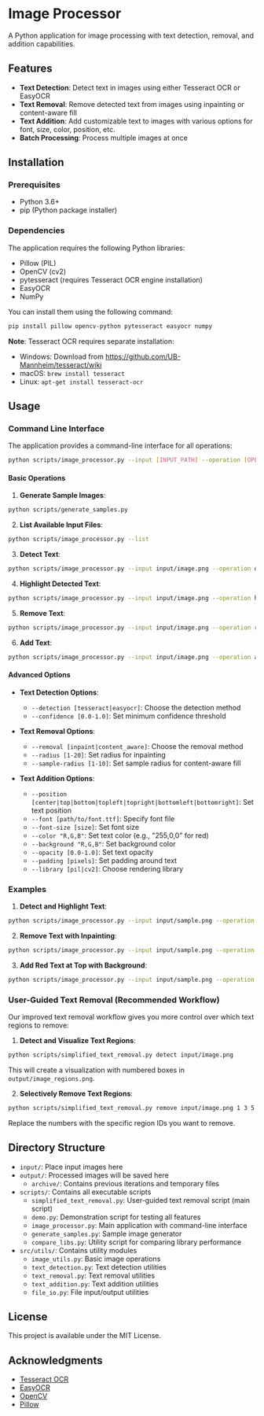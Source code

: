# Image Processor

A Python application for image processing with text detection, removal, and addition capabilities.

## Features

- **Text Detection**: Detect text in images using either Tesseract OCR or EasyOCR
- **Text Removal**: Remove detected text from images using inpainting or content-aware fill
- **Text Addition**: Add customizable text to images with various options for font, size, color, position, etc.
- **Batch Processing**: Process multiple images at once

## Installation

### Prerequisites

- Python 3.6+
- pip (Python package installer)

### Dependencies

The application requires the following Python libraries:
- Pillow (PIL)
- OpenCV (cv2)
- pytesseract (requires Tesseract OCR engine installation)
- EasyOCR
- NumPy

You can install them using the following command:

```bash
pip install pillow opencv-python pytesseract easyocr numpy
```

**Note**: Tesseract OCR requires separate installation:
- Windows: Download from https://github.com/UB-Mannheim/tesseract/wiki
- macOS: `brew install tesseract`
- Linux: `apt-get install tesseract-ocr`

## Usage

### Command Line Interface

The application provides a command-line interface for all operations:

```bash
python scripts/image_processor.py --input [INPUT_PATH] --operation [OPERATION] [OPTIONS]
```

#### Basic Operations

1. **Generate Sample Images**:
```bash
python scripts/generate_samples.py
```

2. **List Available Input Files**:
```bash
python scripts/image_processor.py --list
```

3. **Detect Text**:
```bash
python scripts/image_processor.py --input input/image.png --operation detect --detection easyocr
```

4. **Highlight Detected Text**:
```bash
python scripts/image_processor.py --input input/image.png --operation highlight --detection easyocr
```

5. **Remove Text**:
```bash
python scripts/image_processor.py --input input/image.png --operation remove --removal inpaint
```

6. **Add Text**:
```bash
python scripts/image_processor.py --input input/image.png --operation add --text "Hello, World!" --position center
```

#### Advanced Options

- **Text Detection Options**:
  - `--detection [tesseract|easyocr]`: Choose the detection method
  - `--confidence [0.0-1.0]`: Set minimum confidence threshold

- **Text Removal Options**:
  - `--removal [inpaint|content_aware]`: Choose the removal method
  - `--radius [1-20]`: Set radius for inpainting
  - `--sample-radius [1-10]`: Set sample radius for content-aware fill

- **Text Addition Options**:
  - `--position [center|top|bottom|topleft|topright|bottomleft|bottomright]`: Set text position
  - `--font [path/to/font.ttf]`: Specify font file
  - `--font-size [size]`: Set font size
  - `--color "R,G,B"`: Set text color (e.g., "255,0,0" for red)
  - `--background "R,G,B"`: Set background color
  - `--opacity [0.0-1.0]`: Set text opacity
  - `--padding [pixels]`: Set padding around text
  - `--library [pil|cv2]`: Choose rendering library

### Examples

1. **Detect and Highlight Text**:
```bash
python scripts/image_processor.py --input input/sample.png --operation highlight --detection easyocr
```

2. **Remove Text with Inpainting**:
```bash
python scripts/image_processor.py --input input/sample.png --operation remove --removal inpaint --radius 15
```

3. **Add Red Text at Top with Background**:
```bash
python scripts/image_processor.py --input input/sample.png --operation add --text "Sample Title" --position top --color "255,0,0" --background "240,240,240" --font-size 40
```

### User-Guided Text Removal (Recommended Workflow)

Our improved text removal workflow gives you more control over which text regions to remove:

1. **Detect and Visualize Text Regions**:
```bash
python scripts/simplified_text_removal.py detect input/image.png
```
This will create a visualization with numbered boxes in `output/image_regions.png`.

2. **Selectively Remove Text Regions**:
```bash
python scripts/simplified_text_removal.py remove input/image.png 1 3 5 7
```
Replace the numbers with the specific region IDs you want to remove.

## Directory Structure

- `input/`: Place input images here
- `output/`: Processed images will be saved here
  - `archive/`: Contains previous iterations and temporary files
- `scripts/`: Contains all executable scripts
  - `simplified_text_removal.py`: User-guided text removal script (main script)
  - `demo.py`: Demonstration script for testing all features
  - `image_processor.py`: Main application with command-line interface
  - `generate_samples.py`: Sample image generator
  - `compare_libs.py`: Utility script for comparing library performance
- `src/utils/`: Contains utility modules
  - `image_utils.py`: Basic image operations
  - `text_detection.py`: Text detection utilities
  - `text_removal.py`: Text removal utilities
  - `text_addition.py`: Text addition utilities
  - `file_io.py`: File input/output utilities

## License

This project is available under the MIT License.

## Acknowledgments

- [Tesseract OCR](https://github.com/tesseract-ocr/tesseract)
- [EasyOCR](https://github.com/JaidedAI/EasyOCR)
- [OpenCV](https://opencv.org/)
- [Pillow](https://python-pillow.org/)
